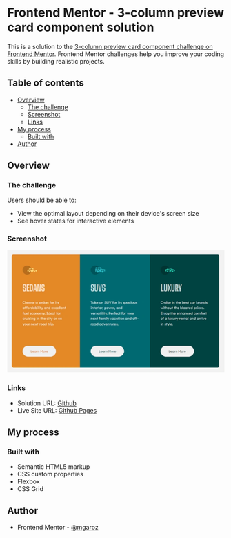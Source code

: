# Frontend Mentor - 3-column preview card component solution

This is a solution to the [3-column preview card component challenge on Frontend Mentor](https://www.frontendmentor.io/challenges/3column-preview-card-component-pH92eAR2-). Frontend Mentor challenges help you improve your coding skills by building realistic projects.

## Table of contents

- [Overview](#overview)
  - [The challenge](#the-challenge)
  - [Screenshot](#screenshot)
  - [Links](#links)
- [My process](#my-process)
  - [Built with](#built-with)
- [Author](#author)

## Overview

### The challenge

Users should be able to:

- View the optimal layout depending on their device's screen size
- See hover states for interactive elements

### Screenshot

![](./columns-screenshot.webp)

### Links

- Solution URL: [Github](https://github.com/mgaroz/frontend-mentor/tree/main/three-col-card)
- Live Site URL: [Github Pages](mgaroz.github.io/frontend-mentor/three-col-card)

## My process

### Built with

- Semantic HTML5 markup
- CSS custom properties
- Flexbox
- CSS Grid

## Author

- Frontend Mentor - [@mgaroz](https://www.frontendmentor.io/profile/mgaroz)
